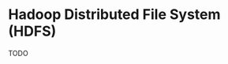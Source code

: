 # Hadoop Distributed File System (HDFS)

<!--
https://app.pluralsight.com/library/courses/hdfs-getting-started/table-of-contents
-->

TODO

<!--
```sh
hdfs dfsadmin -report | grep ^Name | cut -f2 -d: | cut -f2 -d' '
```
-->
